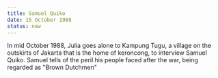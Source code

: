```yaml
---
title: Samuel Quiko
date: 15 October 1988 
status: new
---
```


In mid October 1988, Julia goes alone to Kampung Tugu, a village on the
outskirts of Jakarta that is the home of keroncong, to interview Samuel
Quiko. Samuel tells of the peril his people faced after the war, being
regarded as "Brown Dutchmen"
